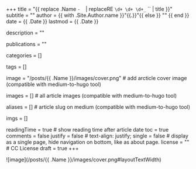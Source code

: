 +++
title = "{{ replace .Name `-` ` ` | replaceRE `\d+ \d+ \d+_` `` | title }}"
subtitle = ""
author = {{ with .Site.Author.name }}"{{.}}"{{ else }} "" {{ end }}
date = {{ .Date }}
lastmod = {{ .Date }}

description = ""

publications = "" 

categories = []

tags = []

image = "/posts/{{ .Name }}/images/cover.png" # add arcticle cover image (compatible with medium-to-hugo tool)

images = [] # all article images (compatible with medium-to-hugo tool)

aliases = [] # article slug on medium (compatible with medium-to-hugo tool)

imgs = []

readingTime = true  # show reading time after article date
toc = true
comments = false
justify = false  # text-align: justify;
single = false  # display as a single page, hide navigation on bottom, like as about page.
license = ""  # CC License
draft = true
+++



![image](/posts/{{ .Name }}/images/cover.png#layoutTextWidth)

